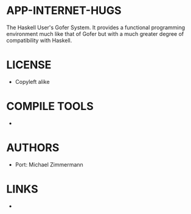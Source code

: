 APP-INTERNET-HUGS
=================

The Haskell User's Gofer System.  It provides a functional programming environment much like that of Gofer but with a much greater degree of compatibility with Haskell. 


LICENSE
===============
* Copyleft alike

COMPILE TOOLS
===============
* 

AUTHORS
===============
* Port: Michael Zimmermann

LINKS
===============
* 
